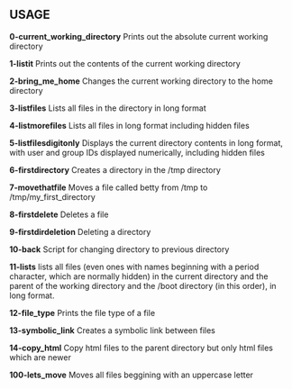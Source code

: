 ## USAGE

**0-current_working_directory**
Prints out the absolute current working directory

**1-listit**
Prints out the contents of the current working directory

**2-bring_me_home**
Changes the current working directory to the home directory

**3-listfiles**
Lists all files in the directory in long format

**4-listmorefiles**
Lists all files in long format including hidden files

**5-listfilesdigitonly**
Displays  the current directory contents in long format, with user and group IDs displayed numerically, including hidden files

**6-firstdirectory**
Creates a directory in the /tmp directory

**7-movethatfile**
Moves a file called betty from /tmp to /tmp/my_first_directory

**8-firstdelete**
Deletes a file

**9-firstdirdeletion**
Deleting a directory

**10-back**
Script for changing directory to previous directory

**11-lists**
 lists all files (even ones with names beginning with a period character, which are normally hidden) in the current directory and the parent of the working directory and the /boot directory (in this order), in long format.

**12-file_type**
Prints the file type of a file

**13-symbolic_link**
Creates a symbolic link between files

**14-copy_html**
Copy html files to the parent directory but only html files which are newer

**100-lets_move**
Moves all files beggining with an uppercase letter
